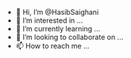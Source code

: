 - 👋 Hi, I’m @HasibSaighani
- 👀 I’m interested in ...
- 🌱 I’m currently learning ...
- 💞️ I’m looking to collaborate on ...
- 📫 How to reach me ...

<!---
HasibSaighani/HasibSaighani is a ✨ special ✨ repository because its `README.md` (this file) appears on your GitHub profile.
You can click the Preview link to take a look at your changes.
--->
